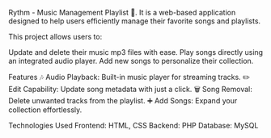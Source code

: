 Rythm - Music Management Playlist 🎵. It is a web-based application designed to help users efficiently manage their favorite songs and playlists.

This project allows users to:

Update and delete their music mp3 files with ease.
Play songs directly using an integrated audio player.
Add new songs to personalize their collection.


Features
🎶 Audio Playback: Built-in music player for streaming tracks.
✏️ Edit Capability: Update song metadata with just a click.
🗑️ Song Removal: Delete unwanted tracks from the playlist.
➕ Add Songs: Expand your collection effortlessly.

Technologies Used
Frontend: HTML, CSS
Backend: PHP 
Database: MySQL 



